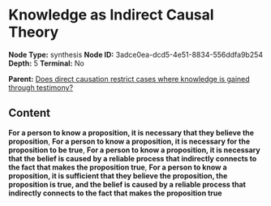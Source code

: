 # Knowledge as Indirect Causal Theory

**Node Type:** synthesis
**Node ID:** 3adce0ea-dcd5-4e51-8834-556ddfa9b254
**Depth:** 5
**Terminal:** No

**Parent:** [Does direct causation restrict cases where knowledge is gained through testimony?](does-direct-causation-restrict-cases-where-knowledge-is-gained-through-testimony-antithesis-9b2995f5-8ef7-4a40-baa8-24bcd5b74087.md)

## Content

**For a person to know a proposition, it is necessary that they believe the proposition**, **For a person to know a proposition, it is necessary for the proposition to be true**, **For a person to know a proposition, it is necessary that the belief is caused by a reliable process that indirectly connects to the fact that makes the proposition true**, **For a person to know a proposition, it is sufficient that they believe the proposition, the proposition is true, and the belief is caused by a reliable process that indirectly connects to the fact that makes the proposition true**
